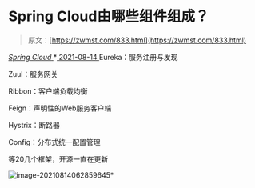 <!--yml
category: 未分类
date: 0001-01-01 00:00:00
-->

# Spring Cloud由哪些组件组成？

> 原文：[https://zwmst.com/833.html](https://zwmst.com/833.html)

   [ *Spring Cloud* ](https://zwmst.com/spring-cloud)*[ <time datetime="2021-08-14T08:22:56+08:00"> 2021-08-14 </time> ](https://zwmst.com/833.html)  Eureka：服务注册与发现

Zuul：服务网关

Ribbon：客户端负载均衡

Feign：声明性的Web服务客户端

Hystrix：断路器

Config：分布式统一配置管理

等20几个框架，开源一直在更新

![image-20210814062859645](img/95b9b474e404531d86dcdf4a7b6d91df.png)*